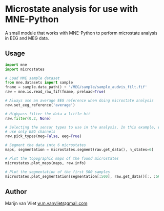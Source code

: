 # Microstate analysis for use with MNE-Python

A small module that works with MNE-Python to perform microstate analysis in EEG
and MEG data.

## Usage

```python
import mne
import microstates

# Load MNE sample dataset
from mne.datasets import sample
fname = sample.data_path() + '/MEG/sample/sample_audvis_filt.fif'
raw = mne.io.read_raw_fif(fname, preload=True)

# Always use an average EEG reference when doing microstate analysis
raw.set_eeg_reference('average')

# Highpass filter the data a little bit
raw.filter(0.2, None)

# Selecting the sensor types to use in the analysis. In this example, we
# use only EEG channels
raw.pick_types(meg=False, eeg=True)

# Segment the data into 6 microstates
maps, segmentation = microstates.segment(raw.get_data(), n_states=6)

# Plot the topographic maps of the found microstates
microstates.plot_maps(maps, raw.info)

# Plot the segmentation of the first 500 samples
microstates.plot_segmentation(segmentation[:500], raw.get_data()[:, :500], raw.times[:500])
```

## Author
Marijn van Vliet <w.m.vanvliet@gmail.com>
